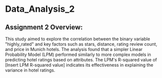# Data_Analysis_2

## Assignment 2 Overview:

This study aimed to explore the correlation between the binary variable "highly_rated" and key factors such as stars, distance, rating review count, and price in Munich hotels. The analysis found that a simpler Linear Probability Model (LPM) performed similarly to more complex models in predicting hotel ratings based on attributes. The LPM's R-squared value of [Insert LPM R-squared value] indicates its effectiveness in explaining the variance in hotel ratings.
